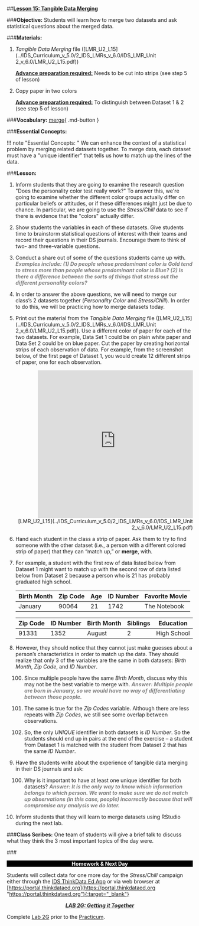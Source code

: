 ##**<u>Lesson 15: Tangible Data Merging</u>**

###**Objective:**
Students will learn how to merge two datasets and ask statistical questions about the merged data.

###**Materials:**
1. *Tangible Data Merging* file ([LMR_U2_L15](../IDS_Curriculum_v_5.0/2_IDS_LMRs_v_6.0/IDS_LMR_Unit 2_v_6.0/LMR_U2_L15.pdf))

    **<u>Advance preparation required:</u>** Needs to be cut into strips (see step 5 of lesson)

2. Copy paper in two colors

    **<u>Advance preparation required:</u>** To distinguish between Dataset 1 & 2 (see step 5 of lesson)

###**Vocabulary:**
[merge](../../vocabulary/unit2/#merge "to come together or combine"){ .md-button }

###**Essential Concepts:**

!!! note "Essential Concepts: "
    We can enhance the context of a statistical problem by merging related datasets
    together. To merge data, each dataset must have a "unique identifier" that tells us how to match up the
    lines of the data.

###**Lesson:**
1. Inform students that they are going to examine the research question "Does the personality color
test really work?" To answer this, we're going to examine whether the different color groups
actually differ on particular beliefs or attitudes, or if these differences might just be due to chance.
In particular, we are going to use the *Stress/Chill* data to see if there is evidence that the "colors"
actually differ.

2. Show students the variables in each of these datasets. Give students time to brainstorm
statistical questions of interest with their teams and record their questions in their DS journals.
Encourage them to think of two- and three-variable questions.

3. Conduct a share out of some of the questions students came up with. <span style="color:grey">***Examples include: (1) Do
people whose predominant color is Gold tend to stress more than people whose
predominant color is Blue? (2) Is there a difference between the sorts of things that stress
out the different personality colors?***</span>

4. In order to answer the above questions, we will need to merge our class’s 2 datasets together
(*Personality Color* and *Stress/Chill*). In order to do this, we will be practicing how to merge datasets today.

5. Print out the material from the *Tangible Data Merging* file ([LMR_U2_L15](../IDS_Curriculum_v_5.0/2_IDS_LMRs_v_6.0/IDS_LMR_Unit 2_v_6.0/LMR_U2_L15.pdf)). Use a different color of
paper for each of the two datasets. For example, Data Set 1 could be on plain white paper and
Data Set 2 could be on blue paper. Cut the paper by creating horizontal strips of each observation
of data. For example, from the screenshot below, of the first page of Dataset 1, you would create 12 different strips of paper, one
for each observation.
    <div align="right"><iframe src="https://docs.google.com/viewerng/viewer?url=https://curriculum.thinkdataed.org/IDS_Curriculum_v_5.0/2_IDS_LMRs_v_6.0/IDS_LMR_Unit 2_v_6.0/LMR_U2_L15.pdf&embedded=true" style=" width:420px;height:400px;" frameborder="0"></iframe><br>[LMR_U2_L15](../IDS_Curriculum_v_5.0/2_IDS_LMRs_v_6.0/IDS_LMR_Unit 2_v_6.0/LMR_U2_L15.pdf)</div>


6. Hand each student in the class a strip of paper. Ask them to try to find someone with the other
dataset (i.e., a person with a different colored strip of paper) that they can “match up,” or **merge**,
with.

7. For example, a student with the first row of data listed below from Dataset 1 might want to match
up with the second row of data listed below from Dataset 2 because a person who is 21 has
probably graduated high school.

    |**Birth Month**| **Zip Code**| **Age**| **ID Number**| **Favorite Movie**|
    |--|--|--|--|--|
    |January| 90064| 21| 1742| The Notebook|

    |**Zip Code**| **ID Number**| **Birth Month**| **Siblings**| **Education**|
    |--|--|--|--|--|
    |91331| 1352| August| 2| High School|

8. However, they should notice that they cannot just make guesses about a person’s characteristics
in order to match up the data. They should realize that only 3 of the variables are the same in
both datasets: *Birth Month*, *Zip Code*, and *ID Number*.

    100. Since multiple people have the same *Birth Month*, discuss why this may not be the best
    variable to merge with. <span style="color:grey">***Answer: Multiple people are born in January, so we would have no
    way of differentiating between those people.***</span>

    100. The same is true for the *Zip Codes* variable. Although there are less repeats with *Zip
    Codes*, we still see some overlap between observations.

    100. So, the only *UNIQUE* identifier in both datasets is *ID Number*. So the students should
    end up in pairs at the end of the exercise – a student from Dataset 1 is matched with the
    student from Dataset 2 that has the same *ID Number*.

9. Have the students write about the experience of tangible data merging in their DS journals and
ask:

    100. Why is it important to have at least one unique identifier for both datasets? <span style="color:grey">***Answer: It is the only
    way to know which information belongs to which person. We want to make sure we
    do not match up observations (in this case, people) incorrectly because that will
    compromise any analysis we do later.***</span>

10. Inform students that they will learn to merge datasets using RStudio during the next lab.

###**Class Scribes:**
One team of students will give a brief talk to discuss what they think the 3 most important topics of the
day were.

###<p style="background: black; color: white; text-align: center;">**Homework & Next Day**</p>
Students will collect data for one more day for the *Stress/Chill* campaign either through the [IDS
ThinkData Ed App](../download/app.md) or via web browser at [https://portal.thinkdataed.org](https://portal.thinkdataed.org "https://portal.thinkdataed.org"){:target="_blank"}

***<center>[<u>LAB 2G: Getting it Together</u>](lab2g.md)</center>***

Complete [Lab 2G](lab2g.md) prior to the [Practicum](practicum3.md).
